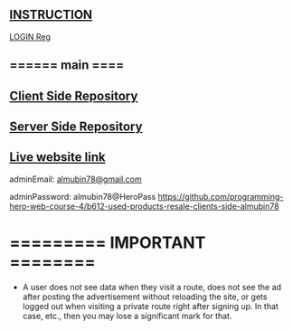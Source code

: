 
## [INSTRUCTION](https://github.com/ProgrammingHero1/Used-products-resale-market-Assignment/blob/main/task_description.md)
[LOGIN Reg](https://www.youtube.com/watch?v=L5WWrGMsnpw)
## ====== main ====
## [Client Side Repository](https://github.com/programming-hero-web-course-4/b612-used-products-resale-clients-side-almubin78)
## [Server Side Repository](https://github.com/programming-hero-web-course-4/b612-used-products-resale-server-side-almubin78)
## [Live website link]()
adminEmail: almubin78@gmail.com

adminPassword: almubin78@HeroPass
https://github.com/programming-hero-web-course-4/b612-used-products-resale-clients-side-almubin78

# ========= IMPORTANT ========
* A user does not see data when they visit a route, does not see the ad after posting the advertisement without reloading the site, or gets logged out when visiting a private route right after signing up. In that case, etc., then you may lose a significant mark for that.
